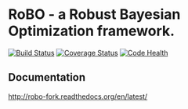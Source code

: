 RoBO - a Robust Bayesian Optimization framework.
================================================

[![Build Status](https://travis-ci.org/automl/RoBO.svg?branch=development)](https://travis-ci.org/automl/RoBO)
[![Coverage Status](https://coveralls.io/repos/github/automl/RoBO/badge.svg?branch=development)](https://coveralls.io/github/automl/RoBO?branch=development)
[![Code Health](https://landscape.io/github/automl/RoBO/development/landscape.svg?style=flat)](https://landscape.io/github/automl/RoBO/development)

Documentation
-------------
http://robo-fork.readthedocs.org/en/latest/

